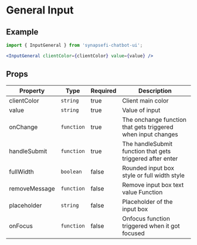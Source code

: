 # General Input

## Example

```jsx
import { InputGeneral } from 'synapsefi-chatbot-ui';

<InputGeneral clientColor={clientColor} value={value} />

```

## Props

| Property      | Type          | Required | Description                                                  |
| ------------- | ------------- | -------- | ------------------------------------------------------------ |
| clientColor   | `string`      | true     | Client main color                                            |
| value         | `string`      | true     | Value of input                                               |
| onChange      | `function`    | true     | The onchange function that gets triggered when input changes |
| handleSubmit  | `function`    | true     | The handleSubmit function that gets triggered after enter    |
| fullWidth     | `boolean`     | false    | Rounded input box style or full width style                  |
| removeMessage | `function`    | false    | Remove input box text value Function                         |
| placeholder   | `string`      | false    | Placeholder of the input box                                 |
| onFocus       | `function`    | false    | Onfocus function triggered when it got focused               |